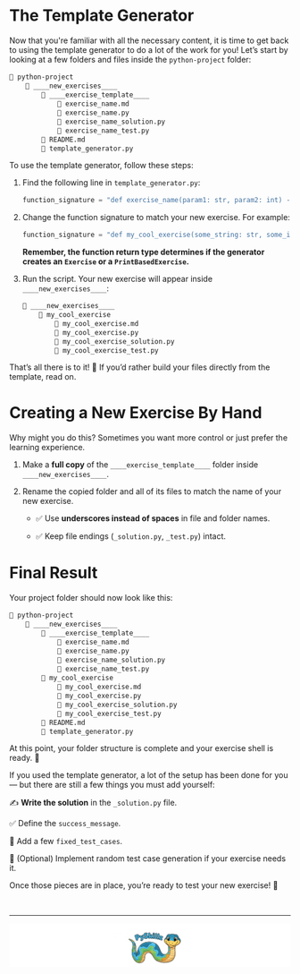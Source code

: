 # The Template Generator

Now that you're familiar with all the necessary content, it is time to get back to using the template generator to do a lot of the work for you! Let’s start by looking at a few folders and files inside the `python-project` folder:

```text
📂 python-project
    📂 ____new_exercises____
        📂 ____exercise_template____
            📄 exercise_name.md
            📄 exercise_name.py
            📄 exercise_name_solution.py
            📄 exercise_name_test.py
        📄 README.md
        📄 template_generator.py
````

To use the template generator, follow these steps:

1. Find the following line in `template_generator.py`:

   ```python
   function_signature = "def exercise_name(param1: str, param2: int) -> None:"
   ```

2. Change the function signature to match your new exercise. For example:

   ```python
   function_signature = "def my_cool_exercise(some_string: str, some_integer: int) -> None:"
   ```

   **Remember, the function return type determines if the generator creates an `Exercise` or a `PrintBasedExercise`.**

3. Run the script. Your new exercise will appear inside `____new_exercises____`:

   ```text
   📂 ____new_exercises____
       📂 my_cool_exercise
           📄 my_cool_exercise.md
           📄 my_cool_exercise.py
           📄 my_cool_exercise_solution.py
           📄 my_cool_exercise_test.py
   ```

That’s all there is to it! 🎉 If you’d rather build your files directly from the template, read on.

# Creating a New Exercise By Hand

Why might you do this? Sometimes you want more control or just prefer the learning experience.

1. Make a **full copy** of the `____exercise_template____` folder inside `____new_exercises____`.

2. Rename the copied folder and all of its files to match the name of your new exercise.

   * ✅ Use **underscores instead of spaces** in file and folder names.

   * ✅ Keep file endings (`_solution.py`, `_test.py`) intact.

# Final Result

Your project folder should now look like this:

```text
📂 python-project
    📂 ____new_exercises____
        📂 ____exercise_template____
            📄 exercise_name.md
            📄 exercise_name.py
            📄 exercise_name_solution.py
            📄 exercise_name_test.py
        📂 my_cool_exercise
            📄 my_cool_exercise.md
            📄 my_cool_exercise.py
            📄 my_cool_exercise_solution.py
            📄 my_cool_exercise_test.py
        📄 README.md
        📄 template_generator.py
```

At this point, your folder structure is complete and your exercise shell is ready. 🎯

If you used the template generator, a lot of the setup has been done for you — but there are still a few things you must add yourself:

✍️ **Write the solution** in the `_solution.py` file.

✅ Define the `success_message`.

🧪 Add a few `fixed_test_cases`.

🎲 (Optional) Implement random test case generation if your exercise needs it.

Once those pieces are in place, you’re ready to test your new exercise! 🚀

<BR>

************

[![Skillz Catalog](../graphics/PySkillzFooter.png)](skillz-catalog)
